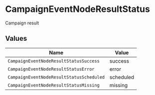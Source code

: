 # CampaignEventNodeResultStatus

Campaign result


## Values

| Name                                     | Value                                    |
| ---------------------------------------- | ---------------------------------------- |
| `CampaignEventNodeResultStatusSuccess`   | success                                  |
| `CampaignEventNodeResultStatusError`     | error                                    |
| `CampaignEventNodeResultStatusScheduled` | scheduled                                |
| `CampaignEventNodeResultStatusMissing`   | missing                                  |